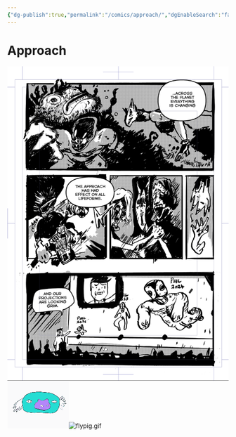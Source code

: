 ```yaml
---
{"dg-publish":true,"permalink":"/comics/approach/","dgEnableSearch":"false"}
---
```


# Approach

![c1.png](/img/user/gallery/c1.png)![flypigsmall.gif](/img/user/Non%20Stuff/flypigsmall.gif)![flypig.gif](/img/user/Non%20Stuff/flypig.gif)